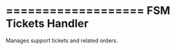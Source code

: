 ===================
FSM Tickets Handler
===================
Manages support tickets and related orders.
